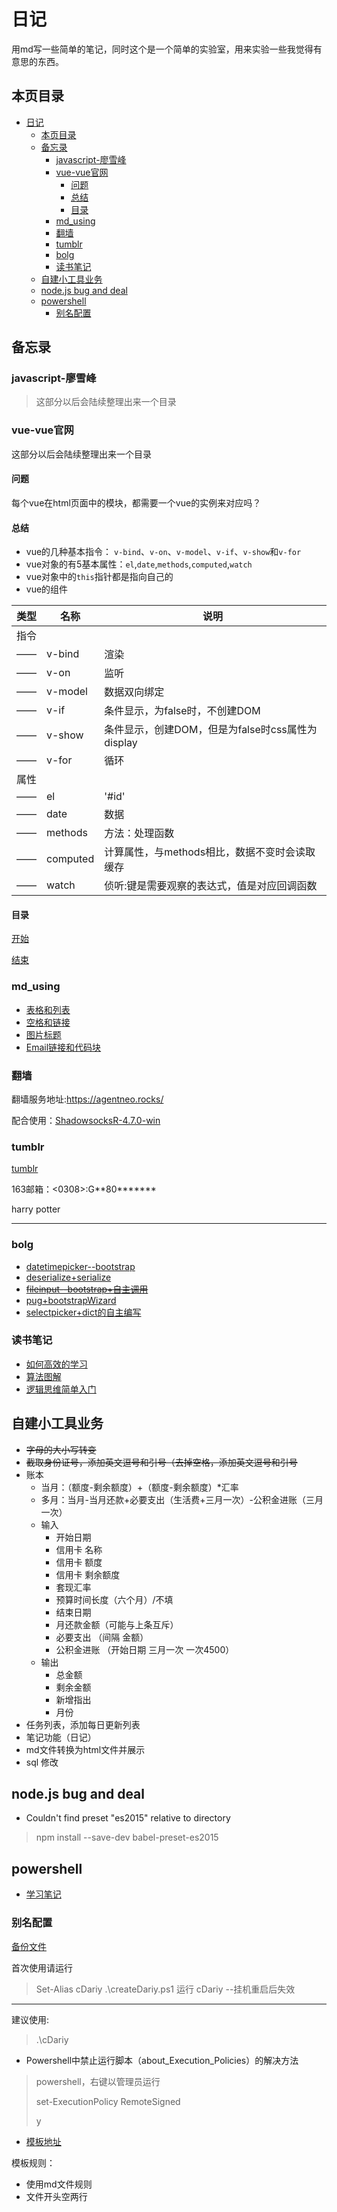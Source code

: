 # 日记

用md写一些简单的笔记，同时这个是一个简单的实验室，用来实验一些我觉得有意思的东西。

## 本页目录

<!-- TOC -->

- [日记](#%E6%97%A5%E8%AE%B0)
    - [本页目录](#%E6%9C%AC%E9%A1%B5%E7%9B%AE%E5%BD%95)
    - [备忘录](#%E5%A4%87%E5%BF%98%E5%BD%95)
        - [javascript-廖雪峰](#javascript-%E5%BB%96%E9%9B%AA%E5%B3%B0)
        - [vue-vue官网](#vue-vue%E5%AE%98%E7%BD%91)
            - [问题](#%E9%97%AE%E9%A2%98)
            - [总结](#%E6%80%BB%E7%BB%93)
            - [目录](#%E7%9B%AE%E5%BD%95)
        - [md_using](#mdusing)
        - [翻墙](#%E7%BF%BB%E5%A2%99)
        - [tumblr](#tumblr)
        - [bolg](#bolg)
        - [读书笔记](#%E8%AF%BB%E4%B9%A6%E7%AC%94%E8%AE%B0)
    - [自建小工具业务](#%E8%87%AA%E5%BB%BA%E5%B0%8F%E5%B7%A5%E5%85%B7%E4%B8%9A%E5%8A%A1)
    - [node.js bug and deal](#nodejs-bug-and-deal)
    - [powershell](#powershell)
        - [别名配置](#%E5%88%AB%E5%90%8D%E9%85%8D%E7%BD%AE)

<!-- /TOC -->

## 备忘录

### javascript-廖雪峰

>这部分以后会陆续整理出来一个目录

### vue-vue官网

这部分以后会陆续整理出来一个目录

#### 问题

每个vue在html页面中的模块，都需要一个vue的实例来对应吗？

#### 总结

- vue的几种基本指令： `v-bind`、`v-on`、`v-model`、`v-if`、`v-show`和`v-for`
- vue对象的有5基本属性：`el`,`date`,`methods`,`computed`,`watch`
- vue对象中的`this`指针都是指向自己的
- vue的组件

类型|名称|说明|
-|-|-|
指令|
——|v-bind|渲染|
——|v-on|监听|
——|v-model|数据双向绑定|
——|v-if|条件显示，为false时，不创建DOM|
——|v-show|条件显示，创建DOM，但是为false时css属性为display|
——|v-for|循环|
属性|
——|el|'#id'|
——|date|数据|
——|methods|方法：处理函数|
——|computed|计算属性，与methods相比，数据不变时会读取缓存|
——|watch|侦听:键是需要观察的表达式，值是对应回调函数|

#### 目录

[开始](./dairy/2018/2018·8·23.md)

[结束](./)

### md_using

- [表格和列表](./dairy/2018/2018·8·3.md/##[md]使用规则)
- [空格和链接](./dairy/2018/2018·8·7.md/##md的使用)
- [图片标题](./dairy/2018/2018·8·10.md/##md用法)
- [Email链接和代码块](./dairy/2018/2018·8·30.md/##md_using)

### 翻墙

翻墙服务地址:<https://agentneo.rocks/>

配合使用：[ShadowsocksR-4.7.0-win](./files/ShadowsocksR-4.7.0-win.7z)

### tumblr

[tumblr](https://www.tumblr.com/getting_to_know_tumblr/)

163邮箱：<0308>:G**80*******

harry potter

---

### bolg

- [datetimepicker--bootstrap](./books/bolg/datetimepicker--bootstrap.md)
- [deserialize+serialize](./books/bolg/deserialize+serialize.md)
- ~~[fileinput--bootstrap+自主调用](./books/bolg/fileinput--bootstrap+自主调用.md)~~
- [pug+bootstrapWizard](./books/bolg/pug+bootstrapWizard.md)
- [selectpicker+dict的自主编写](./books/bolg/selectpicker+dict的自主编写.md)

### 读书笔记

- [如何高效的学习](./books/readingNotes/如何高效的学习.md)
- [算法图解](./books/readingNotes/算法图解.md)
- [逻辑思维简单入门](./books/readingNotes/逻辑思维简单入门.md)

## 自建小工具业务

- ~~字母的大小写转变~~
- ~~截取身份证号，添加英文逗号和引号（去掉空格，添加英文逗号和引号~~
- 账本
  - 当月：（额度-剩余额度）+（额度-剩余额度）*汇率
  - 多月：当月-当月还款+必要支出（生活费+三月一次）-公积金进账（三月一次）
  - 输入
    - 开始日期
    - 信用卡 名称
    - 信用卡 额度
    - 信用卡 剩余额度
    - 套现汇率
    - 预算时间长度（六个月）/不填
    - 结束日期
    - 月还款金额（可能与上条互斥）
    - 必要支出 （间隔 金额）
    - 公积金进账 （开始日期 三月一次 一次4500）
  - 输出
    - 总金额
    - 剩余金额
    - 新增指出
    - 月份
- 任务列表，添加每日更新列表
- 笔记功能（日记）
- md文件转换为html文件并展示
- sql 修改

## node.js bug and deal

- Couldn't find preset "es2015" relative to directory

> npm install --save-dev babel-preset-es2015

## powershell

- [学习笔记](files\createDariy.ps1)

### 别名配置

[备份文件](files\createDariy.ps1)

首次使用请运行
> Set-Alias cDariy .\createDariy.ps1
>运行
> cDariy
--挂机重启后失效
---
建议使用:
> .\cDariy

- Powershell中禁止运行脚本（about_Execution_Policies）的解决方法

>powershell，右键以管理员运行
>
>set-ExecutionPolicy RemoteSigned
>
>y

- [模板地址](dairy\template.txt)

模板规则：

- 使用md文件规则
- 文件开头空两行